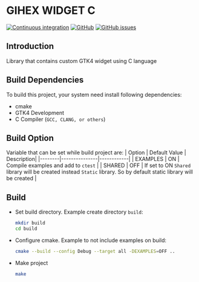
# GIHEX WIDGET C

[![Continuous integration](https://github.com/yogiastawan/gihex-widget-c/actions/workflows/cmake-single-platform.yml/badge.svg)](https://github.com/yogiastawan/gihex-widget-c)
[![GitHub](https://img.shields.io/github/license/yogiastawan/gihex-widget-c)](https://github.com/yogiastawan/gihex-widget-c/blob/main/LICENSE)
[![GitHub issues](https://img.shields.io/github/issues/yogiastawan/gihex-widget-c)](https://github.com/yogiastawan/gihex-widget-c/issues)

## Introduction

Library that contains custom GTK4 widget using C language

## Build Dependencies

To build this project, your system need install following dependencies:
- cmake
- GTK4 Development
- C Compiler (`GCC, CLANG, or others`)

## Build Option
Variable that can be set while build project are:
| Option | Default Value | Description|
|--------|---------------|------------|
|  EXAMPLES | ON | Compile examples and add to `ctest` |
| SHARED | OFF | If set to ON `Shared` library will be created instead `Static` library. So by default static library will be created |

## Build
- Set build directory. Example create directory `build`:
  ```sh
  mkdir build
  cd build
  ```
- Configure cmake. Example to not include examples on build:
  ```sh
  cmake --build --config Debug --target all -DEXAMPLES=OFF ..
  ```
- Make project
  ```sh
  make
  ```